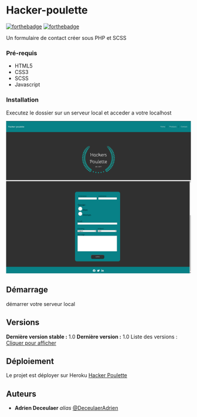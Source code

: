 # Hacker-poulette

[![forthebadge](http://forthebadge.com/images/badges/built-with-love.svg)](http://forthebadge.com) [![forthebadge](http://forthebadge.com/images/badges/powered-by-electricity.svg)](http://forthebadge.com)

Un formulaire de contact créer sous PHP et SCSS

### Pré-requis

- HTML5
- CSS3
- SCSS
- Javascript

### Installation

Executez le dossier sur un serveur local et acceder a votre localhost

![](https://raw.githubusercontent.com/DeceulaerAdrien/hackers-poulette/main/assets/image/capture%20header%20poulette.png)
![](https://raw.githubusercontent.com/DeceulaerAdrien/hackers-poulette/main/assets/image/capture%20main%20poulette.png)

## Démarrage

démarrer votre serveur local

## Versions

**Dernière version stable :** 1.0
**Dernière version :** 1.0
Liste des versions : [Cliquer pour afficher](https://github.com/DeceulaerAdrien/Hacker-poulette/tags)

## Déploiement

Le projet est déployer sur Heroku
[Hacker Poulette](https://still-fortress-60721.herokuapp.com/index.php)

## Auteurs

- **Adrien Deceulaer** _alias_ [@DeceulaerAdrien](https://github.com/DeceulaerAdrien)
